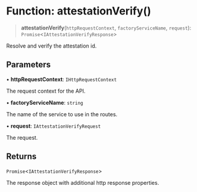 # Function: attestationVerify()

> **attestationVerify**(`httpRequestContext`, `factoryServiceName`, `request`): `Promise`\<`IAttestationVerifyResponse`\>

Resolve and verify the attestation id.

## Parameters

• **httpRequestContext**: `IHttpRequestContext`

The request context for the API.

• **factoryServiceName**: `string`

The name of the service to use in the routes.

• **request**: `IAttestationVerifyRequest`

The request.

## Returns

`Promise`\<`IAttestationVerifyResponse`\>

The response object with additional http response properties.
